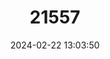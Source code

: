 ---
title: "21557"
category: "Teinopalpus aureus"
draft: false
date: 2024-02-22 13:03:50
languages:
  English: ["Golden Kaiserihind"]
---